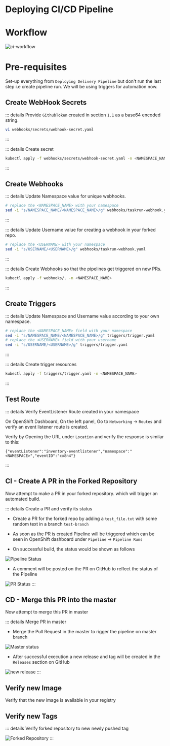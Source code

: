 # Deploying CI/CD Pipeline

# Workflow

![ci-workflow](./images/ci-workflow.jpg)

# Pre-requisites

Set-up everything from `Deploying Delivery Pipeline` but don't run the last step i.e create pipeline run. We will be using
triggers for automation now.

## Create WebHook Secrets

::: details Provide `GithubToken` created in section `1.1` as a base64 encoded string.
```bash
vi webhooks/secrets/webhook-secret.yaml
```
:::


::: details Create secret
```bash
kubectl apply -f webhooks/secrets/webhook-secret.yaml -n <NAMESPACE_NAME>
```
:::


## Create Webhooks

::: details Update Namespace value for unique webhooks. 
```bash
# replace the <NAMESPACE_NAME> with your namespace
sed -i "s/NAMESPACE_NAME/<NAMESPACE_NAME>/g" webhooks/taskrun-webhook.yaml
```
:::

::: details Update Username value for creating a webhook in your forked repo. 
```bash
# replace the <USERNAME> with your namespace
sed -i "s/USERNAME/<USERNAME>/g" webhooks/taskrun-webhook.yaml
```
:::

::: details Create Webhooks so that the pipelines get triggered on new PRs.
```bash
kubectl apply -f webhooks/. -n <NAMESPACE_NAME>
```
:::

## Create Triggers

::: details Update Namespace and Username value according to your own namespace.
```bash
# replace the <NAMESPACE_NAME> field with your namespace
sed -i "s/NAMESPACE_NAME/<NAMESPACE_NAME>/g" triggers/trigger.yaml 
# replace the <USERNAME> field with your username
sed -i "s/USERNAME/<USERNAME>/g" triggers/trigger.yaml 
```
:::

::: details Create trigger resources
```bash
kubectl apply -f triggers/trigger.yaml -n <NAMESPACE_NAME>
```
:::

## Test Route

::: details Verify EventListener Route created in your namespace

On OpenShift Dashboard, On the left panel, Go to `Networking` -> `Routes` and verify an event listener route is created. 

Verify by Opening the URL under `Location` and verify the response is similar to this:
```
{"eventListener":"inventory-eventlistener","namespace":"<NAMESPACE>","eventID":"cx8n4"}
```
:::

## CI - Create A PR in the Forked Repository

Now attempt to make a PR in your forked repository. which will trigger an automated build.

::: details Create a PR and verify its status

- Create a PR for the forked repo by adding a `test_file.txt` with some random text in a branch `test-branch`

- As soon as the PR is created Pipeline will be triggered which can be seen in OpenShift dashboard under `Pipeline` -> `Pipeline Runs`

- On successful build, the status would be shown as follows

![Pipeline Status](./images/success-PR.png)

- A comment will be posted on the PR on GitHub to reflect the status of the Pipeline

![PR Status](./images/pr-comment.png)
:::

## CD - Merge this PR into the master

Now attempt to merge this PR in master

::: details Merge PR in master

- Merge the Pull Request in the master to rigger the pipeline on master branch

![Master status](./images/pr-merged.png)

- After successful execution a new release and tag will be created in the `Releases` section on GitHub

![new release](./images/new-tag.png)
:::

## Verify new Image

Verify that the new image is available in your registry


## Verify new Tags

::: details Verify forked repository to new newly pushed tag

![Forked Repository](./images/stakater-nordmart-inventory-tag.png)
:::